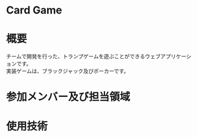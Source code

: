 # Card Game

# 概要
チームで開発を行った、トランプゲームを遊ぶことができるウェブアプリケーションです。</br>
実装ゲームは、ブラックジャック及びポーカーです。

# 参加メンバー及び担当領域

# 使用技術
